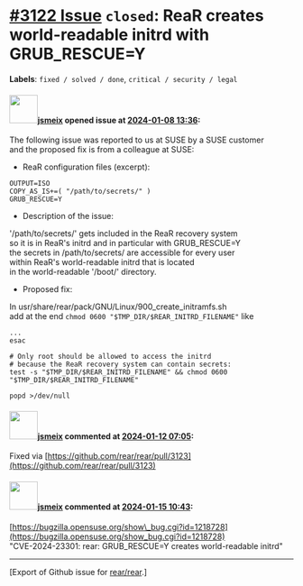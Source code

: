 [\#3122 Issue](https://github.com/rear/rear/issues/3122) `closed`: ReaR creates world-readable initrd with GRUB\_RESCUE=Y
=========================================================================================================================

**Labels**: `fixed / solved / done`, `critical / security / legal`

#### <img src="https://avatars.githubusercontent.com/u/1788608?u=925fc54e2ce01551392622446ece427f51e2f0ce&v=4" width="50">[jsmeix](https://github.com/jsmeix) opened issue at [2024-01-08 13:36](https://github.com/rear/rear/issues/3122):

The following issue was reported to us at SUSE by a SUSE customer  
and the proposed fix is from a colleague at SUSE:

-   ReaR configuration files (excerpt):

<!-- -->

    OUTPUT=ISO
    COPY_AS_IS+=( "/path/to/secrets/" )
    GRUB_RESCUE=Y

-   Description of the issue:

'/path/to/secrets/' gets included in the ReaR recovery system  
so it is in ReaR's initrd and in particular with GRUB\_RESCUE=Y  
the secrets in /path/to/secrets/ are accessible for every user  
within ReaR's world-readable initrd that is located  
in the world-readable '/boot/' directory.

-   Proposed fix:

In usr/share/rear/pack/GNU/Linux/900\_create\_initramfs.sh  
add at the end `chmod 0600 "$TMP_DIR/$REAR_INITRD_FILENAME"` like

    ...
    esac

    # Only root should be allowed to access the initrd
    # because the ReaR recovery system can contain secrets:
    test -s "$TMP_DIR/$REAR_INITRD_FILENAME" && chmod 0600 "$TMP_DIR/$REAR_INITRD_FILENAME"

    popd >/dev/null

#### <img src="https://avatars.githubusercontent.com/u/1788608?u=925fc54e2ce01551392622446ece427f51e2f0ce&v=4" width="50">[jsmeix](https://github.com/jsmeix) commented at [2024-01-12 07:05](https://github.com/rear/rear/issues/3122#issuecomment-1888538298):

Fixed via
[https://github.com/rear/rear/pull/3123](https://github.com/rear/rear/pull/3123)

#### <img src="https://avatars.githubusercontent.com/u/1788608?u=925fc54e2ce01551392622446ece427f51e2f0ce&v=4" width="50">[jsmeix](https://github.com/jsmeix) commented at [2024-01-15 10:43](https://github.com/rear/rear/issues/3122#issuecomment-1891853911):

[https://bugzilla.opensuse.org/show\_bug.cgi?id=1218728](https://bugzilla.opensuse.org/show_bug.cgi?id=1218728)  
"CVE-2024-23301: rear: GRUB\_RESCUE=Y creates world-readable initrd"

------------------------------------------------------------------------

\[Export of Github issue for
[rear/rear](https://github.com/rear/rear).\]
